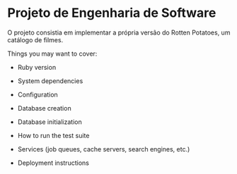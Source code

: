 # Projeto de Engenharia de Software

O projeto consistia em implementar a própria versão do Rotten Potatoes, um catálogo de filmes.


Things you may want to cover:

* Ruby version

* System dependencies

* Configuration

* Database creation

* Database initialization

* How to run the test suite

* Services (job queues, cache servers, search engines, etc.)

* Deployment instructions
